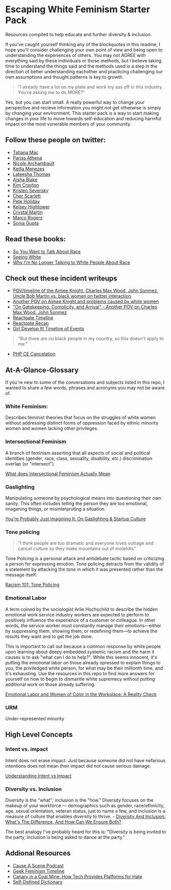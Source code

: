 # Escaping White Feminism Starter Pack

Resources compiled to help educate and further diversity & inclusion. 

If you've caught yourself thinking any of the blockquotes in this readme, I hope you'll consider challenging your own point of view and being open to understanding the experiences of others. You may not AGREE with everything said by these individuals or those methods, but I believe taking time to understand the things said and the methods used is a step in the direction of better understanding eachother and practicing challenging our own assumptions and thought patterns is key to growth. 

> "I already have a lot on my plate and work my ass off in this industry. You're asking me to do MORE?"

Yes, but you can start small. A really powerful way to change your perspective and recieve information you might not get otherwise is simply by changing your environment. This starter pack is a way to start making changes in your life to move towards self-education and reducing harmful impact on the most vunerable members of your community. 

## Follow these people on twitter:

- [Tatiana Mac](https://twitter.com/TatianaTMac)
- [Pariss Athena](https://twitter.com/ParissAthena)
- [Nicole Archambault](https://twitter.com/lavie_encode)
- [Keilla Menezes](https://twitter.com/keillamenezes_)
- [Lateesha Thomas](https://twitter.com/lateeshathomas)
- [Aisha Blake](https://twitter.com/AishaBlake)
- [Kim Crayton](https://twitter.com/KimCrayton1)
- [Kristen Seversky](https://twitter.com/KR1573N)
- [Cher Scarlett](https://twitter.com/cherthedev)
- [Pete Holiday](https://twitter.com/toomuchpete)
- [Kelsey Hightower](https://twitter.com/kelseyhightower)
- [Crystal Martin](https://twitter.com/codermeow)
- [Marco Rogers](https://twitter.com/polotek)
- [Sonia Gupta](https://twitter.com/soniagupta504)

## Read these books: 

- [So You Want to Talk About Race](https://amazon.com/You-Want-Talk-About-Race/dp/1580058825/ref=sr_1_2?keywords=so+you+want+to+talk+about+race&qid=1574384071&sr=8-2)
- [Seeing White](https://www.sceneonradio.org/seeing-white/)
- [Why I'm No Longer Talking to White People About Race](https://amazon.com/Longer-Talking-White-People-About/dp/1635572959/ref=sr_1_15?keywords=so+you+want+to+talk+about+race&qid=1574384137&sr=8-15)

## Check out these incident writeups

- [POV/timeline of the Aimee Knight, Charles Max Wood, John Sonmez, Uncle Bob Martin vs. black women on twitter interaction](https://medium.com/@cherp/propaganda-other-lies-we-tell-4325240379f7)
- [Another POV on Aimee Knight and problems caused by white women](https://medium.com/@DarkSkyLady/white-supremacy-bingo-in-tech-71167f6fc581)
- ["On Gatekeeping, Complicity, and Arrival" - Another POV on Charles Max Wood, John Sonmez](https://avdi.codes/on-gatekeeping-complicity-and-arrival/)
- [Reactgate Timeline](https://docs.google.com/document/d/1g4oh2GGZOsucZfT1YJ5wjDUSk3ntbM3RNAxVs528-NM/edit)
- [Reactgate Recap](https://dev.to/aryanjnyc/ken-wheeler-and-dan-abramov-deactivate-their-twitter-accounts-302)
- [Girl Develop It! Timeline of Events](http://an-open-letter-to-gdi-board.com/timeline/)

> "But there are no black people in my country, so this doesn't apply to me."

- [PHP CE Cancelation](https://wptavern.com/php-central-europe-conference-canceled-due-to-lack-of-speaker-diversity)


## At-A-Glance-Glossary

If you're new to some of the conversations and subjects listed in this repo, I wanted to share a few words, phrases and acronyms you may not be aware of.

### White Feminism: 

Describes feminist theories that focus on the struggles of white women without addressing distinct forms of oppression faced by ethnic minority women and women lacking other privileges. 

### Intersectional Feminism

A branch of feminism asserting that all aspects of social and political identities (gender, race, class, sexuality, disability, etc.) discrimination overlap (or "intersect").

[What does Intersectional Feminism Actually Mean](https://iwda.org.au/what-does-intersectional-feminism-actually-mean/)

### Gaslighting

Manipulating someone by psychological means into questioning their own sanity. This often includes telling the person they are too emotional, imaganing things, or misinterpruting a situation.

[You’re Probably Just Imagining It: On Gaslighting & Startup Culture](https://medium.com/@ruemcclammyhand/youre-probably-just-imagining-it-the-effects-of-gaslighting-on-marginalized-tech-workers-b45cd6a06841)

### Tone policing

> "I think people are too dramatic and everyone loves outrage and cancel culture so they make mountains out of molehills"

Tone Policing is a personal attack and antidebate tactic based on criticizing a person for expressing emotion. Tone policing detracts from the validity of a statement by attacking the tone in which it was presented rather than the message itself.

[Racism 101: Tone Policing](https://medium.com/@tessintrovert/racism-101-tone-policing-92481c044b6a)

### Emotional Labor

A term coined by the sociologist Arlie Hochschild to describe the hidden emotional work service industry workers are expected to perform to positively influence the experience of a customer or colleague. In other words, the service worker must constantly manage their emotions—either by suppressing them, showing them, or redefining them—to achieve the results they want and to get the job done.

This is important to call out because a common response by white people upon learning about deepy embedded systemic racism and the harm it causes is to ask "what can I do to help?". While this seems innocent, it's putting the emotional labor on those already opressed to explain things to you, the priviledged white person, for what may be their millionth time, and it's exhausting. Use the resources in this repo to find more answers for yourself on how to begin to dismantle white supremecy without putting additional work on those already suffering. 

[Emotional Labor and Women of Color in the Workplace: A Reality Check
](https://www.portlandoregon.gov/article/686010)

### URM

Under-represented minority

## High Level Concepts

### Intent vs. impact

Intent does not erase impact. Just because someone did not have nefarious intentions does not mean their impact did not cause serious damage.

[Understanding Intent vs Impact](https://shegeeksout.com/understanding-intent-vs-impact/)

### Diversity vs. Inclusion

Diversity is the "what"; inclusion is the "how." Diversity focuses on the makeup of your workforce — demographics such as gender, race/ethnicity, age, sexual orientation, veteran status, just to name a few, and inclusion is a measure of culture that enables diversity to thrive. - [Diversity And Inclusion: What's The Difference, And How Can We Ensure Both?](https://www.adp.com/spark/articles/2019/03/diversity-and-inclusion-whats-the-difference-and-how-can-we-ensure-both.aspx)

The best analogy I've probably heard for this is: "Diversity is being invited to the party, inclusion is being asked to dance at the party."


## Addional Resources

- [Cause A Scene Podcast](https://hashtagcauseascene.com/podcast/)
- [Geek Feminism Timeline](https://geekfeminism.wikia.org/wiki/Timeline_of_incidents)
- [Canary in a Coal Mine: How Tech Provides Platforms for Hate](https://alistapart.com/article/canary-in-a-coal-mine-how-tech-provides-platforms-for-hate/)
- [Self-Defined Dictionary](https://github.com/tatianamac/selfdefined)

